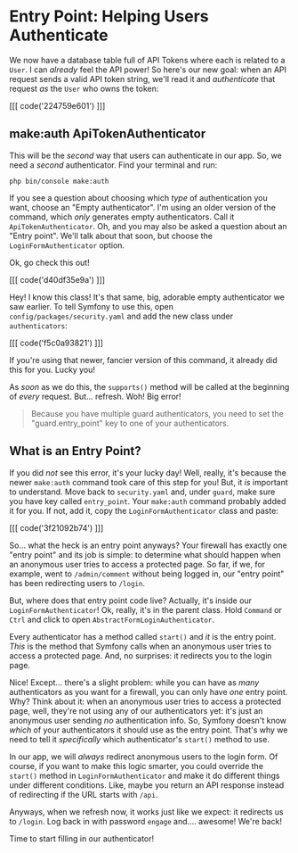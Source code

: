 # Entry Point: Helping Users Authenticate

We now have a database table full of API Tokens where each is related to a `User`.
I can *already* feel the API power! So here's our new goal: when an API request
sends a valid API token string, we'll read it and *authenticate* that request *as*
the `User` who owns the token:

[[[ code('224759e601') ]]]

## make:auth ApiTokenAuthenticator

This will be the *second* way that users can authenticate in our app. So, we
need a *second* authenticator. Find your terminal and run:

```terminal
php bin/console make:auth
```

If you see a question about choosing which *type* of authentication you want, choose
an "Empty authenticator". I'm using an older version of the command, which *only*
generates empty authenticators. Call it `ApiTokenAuthenticator`. Oh, and you may
also be asked a question about an "Entry point". We'll talk about that soon, but
choose the `LoginFormAuthenticator` option.

Ok, go check this out!

[[[ code('d40df35e9a') ]]]

Hey! I know this class! It's that same, big, adorable empty authenticator we saw earlier.
To tell Symfony to use this, open `config/packages/security.yaml` and add the new
class under `authenticators`:

[[[ code('f5c0a93821') ]]]

If you're using that newer, fancier version of this command, it already did this
for you. Lucky you!

As *soon* as we do this, the `supports()` method will be called at the beginning
of *every* request. But... refresh. Woh! Big error!

> Because you have multiple guard authenticators, you need to set the
> "guard.entry_point" key to one of your authenticators.

## What is an Entry Point?

If you did *not* see this error, it's your lucky day! Well, really, it's because
the newer `make:auth` command took care of this step for you! But, it *is* important
to understand. Move back to `security.yaml` and, under `guard`, make sure you have
key called `entry_point`. Your `make:auth` command probably added it for you. If
not, add it, copy the `LoginFormAuthenticator` class and paste:

[[[ code('3f21092b74') ]]]

So... what the heck is an entry point anyways? Your firewall has exactly one "entry point"
and its job is simple: to determine what should happen when an anonymous user tries
to access a protected page. So far, if we, for example, went to `/admin/comment`
without being logged in, our "entry point" has been redirecting users to `/login`.

But, where does that entry point code live? Actually, it's inside our
`LoginFormAuthenticator`! Ok, really, it's in the parent class. Hold `Command` or
`Ctrl` and click to open `AbstractFormLoginAuthenticator`.

Every authenticator has a method called `start()` and *it* is the entry point.
*This* is the method that Symfony calls when an anonymous user tries to access a
protected page. And, no surprises: it redirects you to the login page.

Nice! Except... there's a slight problem: while you can have as *many* authenticators
as you want for a firewall, you can only have *one* entry point. Why? Think about
it: when an anonymous user tries to access a protected page, well, they're not using
any of our authenticators yet: it's just an anonymous user sending *no* authentication
info. So, Symfony doesn't know *which* of your authenticators it should use as the
entry point. That's why we need to tell it *specifically* which authenticator's
`start()` method to use.

In our app, we will *always* redirect anonymous users to the login form. Of course,
if you want to make this logic smarter, you could override the `start()`
method in `LoginFormAuthenticator` and make it do different things under different
conditions. Like, maybe you return an API response instead of redirecting if the
URL starts with `/api`.

Anyways, when we refresh now, it works just like we expect: it redirects us to `/login`.
Log back in with password `engage` and.... awesome! We're back!

Time to start filling in our authenticator!

